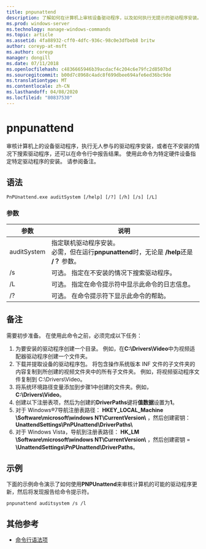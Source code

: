 ```yaml
---
title: pnpunattend
description: 了解如何在计算机上审核设备驱动程序，以及如何执行无提示的驱动程序安装。
ms.prod: windows-server
ms.technology: manage-windows-commands
ms.topic: article
ms.assetid: 4fa88932-cff0-4dfc-936c-98c0e3dfbeb8 britw
author: coreyp-at-msft
ms.author: coreyp
manager: dongill
ms.date: 07/11/2018
ms.openlocfilehash: c4836665946b39acdacf4c204c6e79fc2d8507bd
ms.sourcegitcommit: b00d7c8968c4adc8f699dbee694afe6ed36bc9de
ms.translationtype: MT
ms.contentlocale: zh-CN
ms.lasthandoff: 04/08/2020
ms.locfileid: "80837530"
---
```

# <a name="pnpunattend"></a>pnpunattend

审核计算机上的设备驱动程序，执行无人参与的驱动程序安装，或者在不安装的情况下搜索驱动程序，还可以在命令行中报告结果。 使用此命令为特定硬件设备指定特定驱动程序的安装。 请参阅备注。

## <a name="syntax"></a>语法

```
PnPUnattend.exe auditSystem [/help] [/?] [/h] [/s] [/L]
```

### <a name="parameters"></a>参数

|参数|说明|
|---------|-----------|
|auditSystem|指定联机驱动程序安装。</br>必需，但在运行**pnpunattend**时，无论是 **/help**还是 **/？** 参数。|
|/s|可选。 指定在不安装的情况下搜索驱动程序。|
|/L|可选。 指定在命令提示符中显示此命令的日志信息。|
|/?|可选。 在命令提示符下显示此命令的帮助。|

## <a name="remarks"></a>备注

需要初步准备。 在使用此命令之前，必须完成以下任务：

1. 为要安装的驱动程序创建一个目录。 例如，在**C:\Drivers\Video**中为视频适配器驱动程序创建一个文件夹。
2. 下载并提取设备的驱动程序包。 将包含操作系统版本 INF 文件的子文件夹的内容复制到所创建的视频文件夹中的所有子文件夹。 例如，将视频驱动程序文件复制到 C:\Drivers\Video。
3. 将系统环境路径变量添加到步骤1中创建的文件夹。例如， **C:\Drivers\Video**。
4. 创建以下注册表项，然后为创建的**DriverPaths**键将**值数据**设置为**1**。
5. 对于 Windows®7导航注册表路径： **HKEY_LOCAL_Machine \Software\microsoft\windows NT\CurrentVersion\\** ，然后创建密钥： **UnattendSettings\PnPUnattend\DriverPaths\\**
6. 对于 Windows Vista，导航到注册表路径： **HK_LM \Software\microsoft\windows NT\CurrentVersion\\** ，然后创建密钥 = **\UnattendSettings\PnPUnattend\DriverPaths**。

## <a name="examples"></a>示例

下面的示例命令演示了如何使用**PNPUnattend**来审核计算机的可能的驱动程序更新，然后将发现报告给命令提示符。

```
pnpunattend auditsystem /s /l 
```

## <a name="additional-references"></a>其他参考

- [命令行语法项](command-line-syntax-key.md)
